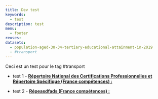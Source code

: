 ```yaml
---
title: Dev test
keywords:
  - test
description: test
menu:
  - footer
reuses:
datasets:
  - population-aged-30-34-tertiary-educational-attainment-in-2019
  - #transport
---
```


Ceci est un test pour le tag #transport

- test 1 - **[Répertoire National des Certifications Professionnelles et Répertoire Spécifique (France compétences) :](/datasets/repertoire-national-des-certifications-professionnelles-et-repertoire-specifique/)**

- test 2 - **[Répeasdfads (France compétences) :](/datasets/asdfasd/)**
